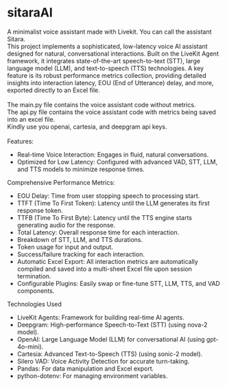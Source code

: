 # sitaraAI
A minimalist voice assistant made with Livekit. You can call the assistant Sitara.<br>
This project implements a sophisticated, low-latency voice AI assistant designed for natural, conversational interactions. Built on the LiveKit Agent framework, it integrates state-of-the-art speech-to-text (STT), large language model (LLM), and text-to-speech (TTS) technologies. A key feature is its robust performance metrics collection, providing detailed insights into interaction latency, EOU (End of Utterance) delay, and more, exported directly to an Excel file.
<br>
<br>
The main.py file contains the voice assistant code without metrics. <br>
The api.py file contains the voice assistant code with metrics being saved into an excel file.<br>
Kindly use you openai, cartesia, and deepgram api keys.<br> <br>
Features:
<ul>
<li>Real-time Voice Interaction: Engages in fluid, natural conversations.

<li>Optimized for Low Latency: Configured with advanced VAD, STT, LLM, and TTS models to minimize response times.
</ul>
Comprehensive Performance Metrics:
<ul>
<li>EOU Delay: Time from user stopping speech to processing start.

<li>TTFT (Time To First Token): Latency until the LLM generates its first response token.

<li>TTFB (Time To First Byte): Latency until the TTS engine starts generating audio for the response.

<li>Total Latency: Overall response time for each interaction.

<li>Breakdown of STT, LLM, and TTS durations.

<li>Token usage for input and output.

<li>Success/failure tracking for each interaction.

<li>Automatic Excel Export: All interaction metrics are automatically compiled and saved into a multi-sheet Excel file upon session termination.

<li>Configurable Plugins: Easily swap or fine-tune STT, LLM, TTS, and VAD components.
</ul>
Technologies Used<ul>
<li>LiveKit Agents: Framework for building real-time AI agents.

<li>Deepgram: High-performance Speech-to-Text (STT) (using nova-2 model).

<li>OpenAI: Large Language Model (LLM) for conversational AI (using gpt-4o-mini).

<li>Cartesia: Advanced Text-to-Speech (TTS) (using sonic-2 model).

<li>Silero VAD: Voice Activity Detection for accurate turn-taking.

<li>Pandas: For data manipulation and Excel export.

<li>python-dotenv: For managing environment variables.
</ul>
